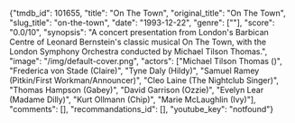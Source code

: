 {"tmdb_id": 101655, "title": "On The Town", "original_title": "On The Town", "slug_title": "on-the-town", "date": "1993-12-22", "genre": [""], "score": "0.0/10", "synopsis": "A concert presentation from London's Barbican Centre of Leonard Bernstein's classic musical On The Town, with the London Symphony Orchestra conducted by Michael Tilson Thomas.", "image": "/img/default-cover.png", "actors": ["Michael Tilson Thomas ()", "Frederica von Stade (Claire)", "Tyne Daly (Hildy)", "Samuel Ramey (Pitkin/First Workman/Announcer)", "Cleo Laine (The Nightclub Singer)", "Thomas Hampson (Gabey)", "David Garrison (Ozzie)", "Evelyn Lear (Madame Dilly)", "Kurt Ollmann (Chip)", "Marie McLaughlin (Ivy)"], "comments": [], "recommandations_id": [], "youtube_key": "notfound"}